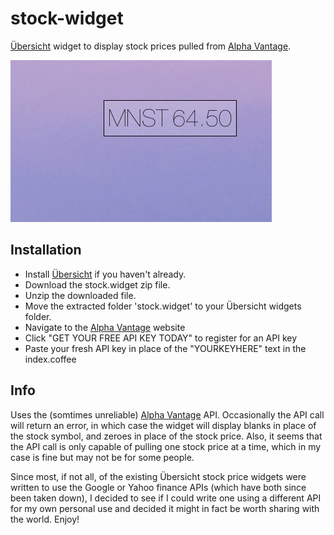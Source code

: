 # stock-widget

[Übersicht](http://tracesof.net/uebersicht/) widget to display stock prices pulled from [Alpha Vantage](https://www.alphavantage.co/).

![stock-widget in action](screenshot.png)

## Installation
- Install [Übersicht](http://tracesof.net/uebersicht/) if you haven't already.
- Download the stock.widget zip file.
- Unzip the downloaded file.
- Move the extracted folder 'stock.widget' to your Übersicht widgets folder.
- Navigate to the [Alpha Vantage](https://www.alphavantage.co/) website
- Click "GET YOUR FREE API KEY TODAY" to register for an API key
- Paste your fresh API key in place of the "YOURKEYHERE" text in the index.coffee

## Info
Uses the (somtimes unreliable) [Alpha Vantage](https://www.alphavantage.co/) API. Occasionally the API call will return an error,
in which case the widget will display blanks in place of the stock symbol, and zeroes in place
of the stock price. Also, it seems that the API call is only capable of pulling one stock price
at a time, which in my case is fine but may not be for some people.

Since most, if not all, of the existing Übersicht stock price widgets were written to use the Google or Yahoo
finance APIs (which have both since been taken down), I decided to see if I could write one using a different
API for my own personal use and decided it might in fact be worth sharing with the world. Enjoy!
